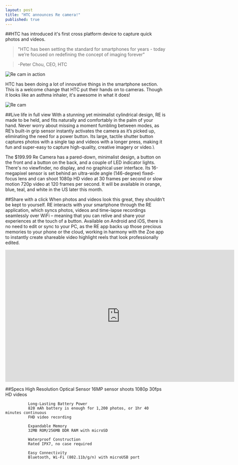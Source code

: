 ```yaml
---
layout: post
title: "HTC announces Re camera!"
published: true
---
```


##HTC has introduced it's first cross platform device to capture quick photos and videos.
>"HTC has been setting the standard for smartphones for years - today we’re focused on redefining the concept of imaging forever"

>-Peter Chou, CEO, HTC


![Re cam in action](https://lh4.googleusercontent.com/-tMCQzqaq8T8/VDY1UxwpbbI/AAAAAAAAAC4/UkEUEG5Xx3Y/w840-h608-no/re_camera1.jpeg)

HTC has been doing a lot of innovative things in the smartphone section. This is a welcome change that HTC put their hands on to cameras. Though it looks like an asthma inhaler, it's awesome in what it does!

![Re cam](https://lh3.googleusercontent.com/-zRP_l_c0Nxc/VDY1U5BLRvI/AAAAAAAAAC8/Q9OsZH5_iC8/w1024-h510-no/htc_recam2.jpg)

##Live life in full view
With a stunning yet minimalist cylindrical design, RE is made to be held, and fits naturally and comfortably in the palm of your hand. Never worry about missing a moment fumbling between modes, as RE’s built-in grip sensor instantly activates the camera as it’s picked up, eliminating the need for a power button. Its large, tactile shutter button captures photos with a single tap and videos with a longer press, making it fun and super-easy to capture high-quality, creative imagery or video.\

The $199.99 Re Camera has a pared-down, minimalist design, a button on the front and a button on the back, and a couple of LED indicator lights. There's no viewfinder, no display, and no graphical user interface. Its 16-megapixel sensor is set behind an ultra-wide angle (146-degree) fixed-focus lens and can shoot 1080p HD video at 30 frames per second or slow motion 720p video at 120 frames per second. It will be available in orange, blue, teal, and white in the US later this month.

##Share with a click
When photos and videos look this great, they shouldn’t be kept to yourself. RE interacts with your smartphone through the RE application, which syncs photos, videos and time-lapse recordings seamlessly over WiFi – meaning that you can relive and share your experiences at the touch of a button. Available on Android and iOS, there is no need to edit or sync to your PC, as the RE app backs up those precious memories to your phone or the cloud, working in harmony with the Zoe app to instantly create shareable video highlight reels that look professionally edited.

<iframe width="720" height="415" src="http://www.recamera.com/managed-assets/template/homepage/homepage-video-final.mp4" frameborder="0" allowfullscreen></iframe>

##Specs
              High Resolution Optical Sensor
              16MP sensor shoots 1080p 30fps HD videos
              
              Long-Lasting Battery Power
              820 mAh battery is enough for 1,200 photos, or 1hr 40 minutes continuous 
              FHD video recording
              
              Expandable Memory
              32MB ROM/256MB DDR RAM with microSD
              
              Waterproof Construction
              Rated IPX7, no case required
              
              Easy Connectivity
              Bluetooth, Wi-Fi (802.11b/g/n) with microUSB port